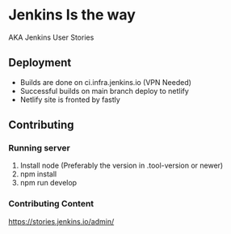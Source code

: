 # Jenkins Is the way

AKA Jenkins User Stories

## Deployment

* Builds are done on ci.infra.jenkins.io (VPN Needed)
* Successful builds on main branch deploy to netlify
* Netlify site is fronted by fastly

## Contributing

### Running server

1) Install node (Preferably the version in .tool-version or newer)
2) npm install
3) npm run develop

### Contributing Content

https://stories.jenkins.io/admin/

